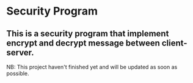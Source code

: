 # Security Program

## This is a security program that implement encrypt and decrypt message between client-server. 

NB:
This project haven't finished yet and will be updated as soon as possible.  
